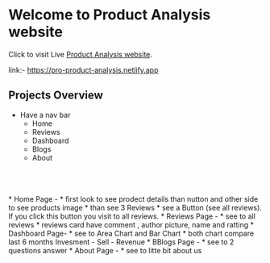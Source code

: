 # Welcome to Product Analysis website

Click to visit Live [Product Analysis website](https://pro-product-analysis.netlify.app).

link:- https://pro-product-analysis.netlify.app

## Projects Overview
* Have a nav bar 
    * Home
    * Reviews
    * Dashboard
    * Blogs
    * About
<br/>
<br/>
<br/>
* Home Page -
    * first look to see prodect details than nutton and other side to see products image 
    * than see 3 Reviews 
    * see a Button (see all reviews). If you click this button you visit to all reviews.           
* Reviews Page -
    * see to all reviews
        * reviews card have comment , author picture, name and ratting
* Dashboard Page-
    * see to Area Chart and Bar Chart
        * both chart compare last 6 months Invesment - Sell - Revenue
* BBlogs Page -
    * see to 2 questions answer
* About Page -
    * see to litte bit about us